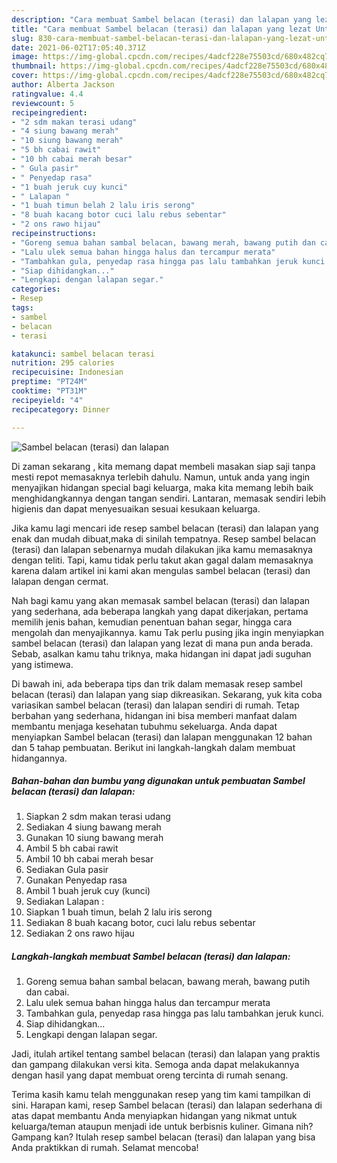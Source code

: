 ```yaml
---
description: "Cara membuat Sambel belacan (terasi) dan lalapan yang lezat Untuk Jualan"
title: "Cara membuat Sambel belacan (terasi) dan lalapan yang lezat Untuk Jualan"
slug: 830-cara-membuat-sambel-belacan-terasi-dan-lalapan-yang-lezat-untuk-jualan
date: 2021-06-02T17:05:40.371Z
image: https://img-global.cpcdn.com/recipes/4adcf228e75503cd/680x482cq70/sambel-belacan-terasi-dan-lalapan-foto-resep-utama.jpg
thumbnail: https://img-global.cpcdn.com/recipes/4adcf228e75503cd/680x482cq70/sambel-belacan-terasi-dan-lalapan-foto-resep-utama.jpg
cover: https://img-global.cpcdn.com/recipes/4adcf228e75503cd/680x482cq70/sambel-belacan-terasi-dan-lalapan-foto-resep-utama.jpg
author: Alberta Jackson
ratingvalue: 4.4
reviewcount: 5
recipeingredient:
- "2 sdm makan terasi udang"
- "4 siung bawang merah"
- "10 siung bawang merah"
- "5 bh cabai rawit"
- "10 bh cabai merah besar"
- " Gula pasir"
- " Penyedap rasa"
- "1 buah jeruk cuy kunci"
- " Lalapan "
- "1 buah timun belah 2 lalu iris serong"
- "8 buah kacang botor cuci lalu rebus sebentar"
- "2 ons rawo hijau"
recipeinstructions:
- "Goreng semua bahan sambal belacan, bawang merah, bawang putih dan cabai."
- "Lalu ulek semua bahan hingga halus dan tercampur merata"
- "Tambahkan gula, penyedap rasa hingga pas lalu tambahkan jeruk kunci."
- "Siap dihidangkan..."
- "Lengkapi dengan lalapan segar."
categories:
- Resep
tags:
- sambel
- belacan
- terasi

katakunci: sambel belacan terasi 
nutrition: 295 calories
recipecuisine: Indonesian
preptime: "PT24M"
cooktime: "PT31M"
recipeyield: "4"
recipecategory: Dinner

---
```



![Sambel belacan (terasi) dan lalapan](https://img-global.cpcdn.com/recipes/4adcf228e75503cd/680x482cq70/sambel-belacan-terasi-dan-lalapan-foto-resep-utama.jpg)

Di zaman  sekarang , kita memang dapat membeli masakan siap saji tanpa mesti repot memasaknya terlebih dahulu. Namun, untuk anda yang ingin menyajikan hidangan special bagi keluarga, maka kita memang lebih baik menghidangkannya dengan tangan sendiri. Lantaran, memasak sendiri lebih higienis dan dapat menyesuaikan sesuai kesukaan keluarga.

Jika kamu lagi mencari ide resep sambel belacan (terasi) dan lalapan yang enak dan mudah dibuat,maka di sinilah tempatnya. Resep sambel belacan (terasi) dan lalapan  sebenarnya mudah dilakukan jika kamu memasaknya dengan teliti. Tapi, kamu tidak perlu takut akan gagal dalam memasaknya 
karena dalam artikel ini kami akan mengulas sambel belacan (terasi) dan lalapan dengan cermat.  



Nah bagi kamu yang akan memasak sambel belacan (terasi) dan lalapan yang sederhana, ada beberapa langkah yang dapat dikerjakan, pertama memilih jenis bahan, kemudian penentuan bahan segar, hingga cara mengolah dan menyajikannya. kamu Tak perlu pusing jika ingin menyiapkan sambel belacan (terasi) dan lalapan yang lezat di mana pun anda berada. Sebab, asalkan kamu  tahu triknya, maka hidangan ini dapat jadi suguhan yang istimewa.

Di bawah ini, ada beberapa tips dan trik dalam memasak resep sambel belacan (terasi) dan lalapan yang siap dikreasikan. Sekarang, yuk kita coba variasikan sambel belacan (terasi) dan lalapan sendiri di rumah. Tetap berbahan yang sederhana, hidangan ini bisa memberi manfaat dalam membantu menjaga kesehatan tubuhmu sekeluarga. Anda dapat menyiapkan Sambel belacan (terasi) dan lalapan menggunakan 12 bahan dan 5 tahap pembuatan. Berikut ini langkah-langkah dalam membuat hidangannya.

<!--inarticleads1-->

##### Bahan-bahan dan bumbu yang digunakan untuk pembuatan Sambel belacan (terasi) dan lalapan:

1. Siapkan 2 sdm makan terasi udang
1. Sediakan 4 siung bawang merah
1. Gunakan 10 siung bawang merah
1. Ambil 5 bh cabai rawit
1. Ambil 10 bh cabai merah besar
1. Sediakan  Gula pasir
1. Gunakan  Penyedap rasa
1. Ambil 1 buah jeruk cuy (kunci)
1. Sediakan  Lalapan :
1. Siapkan 1 buah timun, belah 2 lalu iris serong
1. Sediakan 8 buah kacang botor, cuci lalu rebus sebentar
1. Sediakan 2 ons rawo hijau




<!--inarticleads2-->

##### Langkah-langkah membuat Sambel belacan (terasi) dan lalapan:

1. Goreng semua bahan sambal belacan, bawang merah, bawang putih dan cabai.
1. Lalu ulek semua bahan hingga halus dan tercampur merata
1. Tambahkan gula, penyedap rasa hingga pas lalu tambahkan jeruk kunci.
1. Siap dihidangkan...
1. Lengkapi dengan lalapan segar.




Jadi, itulah artikel tentang  sambel belacan (terasi) dan lalapan  yang praktis dan gampang dilakukan versi kita. Semoga anda dapat melakukannya dengan hasil yang dapat membuat oreng tercinta di rumah senang. 

Terima kasih kamu telah menggunakan resep yang tim kami tampilkan di sini. Harapan kami, resep  Sambel belacan (terasi) dan lalapan sederhana di atas dapat membantu Anda menyiapkan hidangan yang nikmat untuk keluarga/teman ataupun menjadi ide untuk berbisnis kuliner. Gimana nih? Gampang kan? Itulah resep sambel belacan (terasi) dan lalapan yang bisa Anda praktikkan di rumah. Selamat mencoba!

